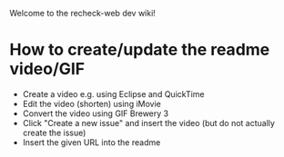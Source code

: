 Welcome to the recheck-web dev wiki!

# How to create/update the readme video/GIF

 * Create a video e.g. using Eclipse and QuickTime
 * Edit the video (shorten) using iMovie
 * Convert the video using GIF Brewery 3
 * Click "Create a new issue" and insert the video (but do not actually create the issue)
 * Insert the given URL into the readme
